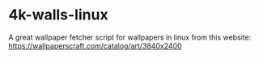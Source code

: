 # 4k-walls-linux
A great wallpaper fetcher script for wallpapers in linux from this website: https://wallpaperscraft.com/catalog/art/3840x2400
